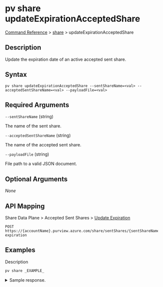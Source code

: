 # pv share updateExpirationAcceptedShare

[Command Reference](../../../README.md#command-reference) > [share](./main.md) >  updateExpirationAcceptedShare

## Description

Update the expiration date of an active accepted sent share.

## Syntax

```
pv share updateExpirationAcceptedShare --sentShareName=<val> --acceptedSentShareName=<val> --payloadFile=<val>
```

## Required Arguments

`--sentShareName` (string)

The name of the sent share.

`--acceptedSentShareName` (string)

The name of the accepted sent share.

`--payloadFile` (string)

File path to a valid JSON document.

## Optional Arguments

*None*

## API Mapping

Share Data Plane > Accepted Sent Shares > [Update Expiration](https://docs.microsoft.com/en-us/rest/api/purview/sharedataplane/accepted-sent-shares/update-expiration)
```
POST https://{accountName}.purview.azure.com/share/sentShares/{sentShareName}/acceptedSentShares/{acceptedSentShareName}:update-expiration
```

## Examples

Description
```powershell
pv share _EXAMPLE_
```


<details><summary>Sample response.</summary>
<p>

```json
{
    "key": "value"
}
```
</p>
</details>
